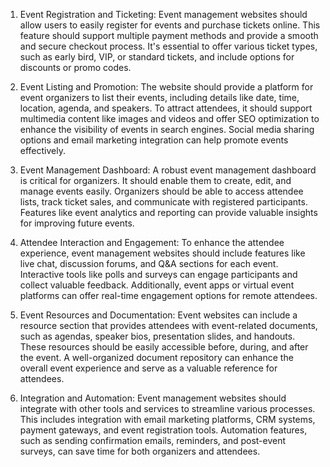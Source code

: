 1. Event Registration and Ticketing:
Event management websites should allow users to easily register for events and purchase tickets online. This feature should support multiple payment methods and provide a smooth and secure checkout process. It's essential to offer various ticket types, such as early bird, VIP, or standard tickets, and include options for discounts or promo codes.

2. Event Listing and Promotion:
The website should provide a platform for event organizers to list their events, including details like date, time, location, agenda, and speakers. To attract attendees, it should support multimedia content like images and videos and offer SEO optimization to enhance the visibility of events in search engines. Social media sharing options and email marketing integration can help promote events effectively.

3. Event Management Dashboard:
A robust event management dashboard is critical for organizers. It should enable them to create, edit, and manage events easily. Organizers should be able to access attendee lists, track ticket sales, and communicate with registered participants. Features like event analytics and reporting can provide valuable insights for improving future events.

4. Attendee Interaction and Engagement:
To enhance the attendee experience, event management websites should include features like live chat, discussion forums, and Q&A sections for each event. Interactive tools like polls and surveys can engage participants and collect valuable feedback. Additionally, event apps or virtual event platforms can offer real-time engagement options for remote attendees.

5. Event Resources and Documentation:
Event websites can include a resource section that provides attendees with event-related documents, such as agendas, speaker bios, presentation slides, and handouts. These resources should be easily accessible before, during, and after the event. A well-organized document repository can enhance the overall event experience and serve as a valuable reference for attendees.

6. Integration and Automation:
Event management websites should integrate with other tools and services to streamline various processes. This includes integration with email marketing platforms, CRM systems, payment gateways, and event registration tools. Automation features, such as sending confirmation emails, reminders, and post-event surveys, can save time for both organizers and attendees.
